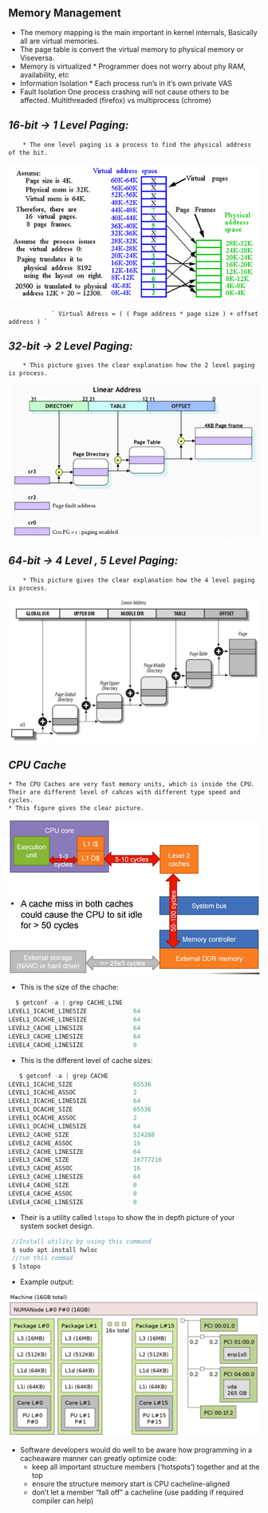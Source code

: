 ****Memory Management****
---

 * The memory mapping is the main important in kernel internals, Basically all are virtual memories.
 * The page table is convert the virtual memory to physical memory or Viseversa.
 * Memory is virtualized
        * Programmer does not worry about phy RAM, availability, etc
 * Information Isolation
        * Each process run’s in it’s own private VAS
 * Fault Isolation
        One process crashing will not cause others to be affected. Multithreaded (firefox) vs multiprocess (chrome)

***16-bit   ->  1 Level Paging:***
---

        * The one level paging is a process to find the physical address of the bit.

![image](https://github.com/SelamHemanth/Infobell_Training/blob/main/25-4-2024/os_essentials-6.gif)

                ` Virtual Adress = ( ( Page address * page size ) + offset address ) `
***32-bit   ->  2 Level Paging:***
---

        * This picture gives the clear explanation how the 2 level paging is process.

 ![image](https://github.com/SelamHemanth/Infobell_Training/blob/main/25-4-2024/linear%20address%202%20level%2032-bit.PNG)

***64-bit   -> 4 Level , 5 Level Paging:***
---

        * This picture gives the clear explanation how the 4 level paging is process.

 ![image](https://github.com/SelamHemanth/Infobell_Training/blob/main/25-4-2024/linear%20address%204%20level%2064-bit.PNG)

***CPU Cache***
---

	* The CPU Caches are very fast memory units, which is inside the CPU. Their are different level of cahces with different type speed and cycles.
	* This figure gives the clear picture.

 ![image](https://github.com/SelamHemanth/Infobell_Training/blob/main/25-4-2024/Memory%20Latency.PNG)

 * This is the size of the chache:
```javascript
  $ getconf -a | grep CACHE_LINE
LEVEL1_ICACHE_LINESIZE             64
LEVEL1_DCACHE_LINESIZE             64
LEVEL2_CACHE_LINESIZE              64
LEVEL3_CACHE_LINESIZE              64
LEVEL4_CACHE_LINESIZE              0
```
 * This is the different level of cache sizes:
```javascript
   $ getconf -a | grep CACHE
LEVEL1_ICACHE_SIZE                 65536
LEVEL1_ICACHE_ASSOC                2
LEVEL1_ICACHE_LINESIZE             64
LEVEL1_DCACHE_SIZE                 65536
LEVEL1_DCACHE_ASSOC                2
LEVEL1_DCACHE_LINESIZE             64
LEVEL2_CACHE_SIZE                  524288
LEVEL2_CACHE_ASSOC                 16
LEVEL2_CACHE_LINESIZE              64
LEVEL3_CACHE_SIZE                  16777216
LEVEL3_CACHE_ASSOC                 16
LEVEL3_CACHE_LINESIZE              64
LEVEL4_CACHE_SIZE                  0
LEVEL4_CACHE_ASSOC                 0
LEVEL4_CACHE_LINESIZE              0
```
 * Their is a utility called `lstopo` to show the in depth picture of your system socket design.

```javascript
 //Install utility by using this command 
 $ sudo apt install hwloc
 //run this commad
 $ lstopo
```
 * Example output:
 
![image](https://github.com/SelamHemanth/Infobell_Training/blob/main/25-4-2024/lstopo.PNG)

 * Software developers would do well to be aware how programming in a cacheaware manner can greatly optimize code:
	* keep all important structure members (‘hotspots’) together and at the top
	* ensure the structure memory start is CPU cacheline-aligned
	* don’t let a member “fall off” a cacheline (use padding if required compiler can help)  


